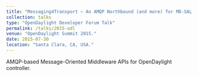 ```yaml
---
title: "Messaging4Transport – An AMQP Northbound (and more) for MD-SAL."
collection: talks
type: "OpenDaylight Developer Forum Talk"
permalink: /talks/2015-odl
venue: "OpenDaylight Summit 2015."
date: 2015-07-30
location: "Santa Clara, CA, USA."
---
```


AMQP-based Message-Oriented Middleware APIs for OpenDaylight controller.